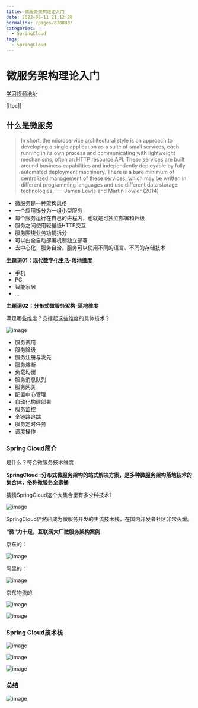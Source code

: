 ```yaml
---
title: 微服务架构理论入门
date: 2022-08-11 21:12:28
permalink: /pages/870083/
categories:
  - SpringCloud
tags:
  - SpringCloud
---
```

# 微服务架构理论入门

[学习视频地址](https://www.bilibili.com/video/BV18E411x7eT?p=1&vd_source=6aafd031757cd8c1dbbb98344fb3d363)

[[toc]]

## 什么是微服务

> In short, the microservice architectural style is an approach to developing a single application as a suite of small services, each running in its own process and communicating with lightweight mechanisms, often an HTTP resource API. These services are built around business capabilities and independently deployable by fully automated deployment machinery. There is a bare minimum of centralized management of these services, which may be written in different programming languages and use different data storage technologies.——James Lewis and Martin Fowler (2014)

- 微服务是一种架构风格
- 一个应用拆分为一组小型服务
- 每个服务运行在自己的进程内，也就是可独立部署和升级
- 服务之间使用轻量级HTTP交互
- 服务围绕业务功能拆分
- 可以由全自动部署机制独立部署
- 去中心化，服务自治。服务可以使用不同的语言、不同的存储技术

**主题词01：现代数字化生活-落地维度**

- 手机
- PC
- 智能家居
- …

**主题词02：分布式微服务架构-落地维度**

满足哪些维度？支撑起这些维度的具体技术？

![image](https://cdn.jsdmirror.com//gh/xustudyxu/image-hosting1@master/20220811/image.5xiba802gxk0.webp)

- 服务调用
- 服务降级
- 服务注册与发先
- 服务熔断
- 负载均衡
- 服务消息队列
- 服务网关
- 配置中心管理
- 自动化构建部署
- 服务监控
- 全链路追踪
- 服务定时任务
- 调度操作

### **Spring Cloud简介**

是什么？符合微服务技术维度

**SpringCloud=分布式微服务架构的站式解决方案，是多种微服务架构落地技术的集合体，俗称微服务全家桶**

猜猜SpringCloud这个大集合里有多少种技术?

![image](https://cdn.jsdmirror.com//gh/xustudyxu/image-hosting1@master/20220811/image.5trf1evy40k0.webp)

SpringCloud俨然已成为微服务开发的主流技术栈，在国内开发者社区非常火爆。

**“微”力十足，互联网大厂微服务架构案例**

京东的：

![image](https://cdn.jsdmirror.com//gh/xustudyxu/image-hosting1@master/20220811/image.66nh89zlo4g0.webp)

阿里的：

![image](https://cdn.jsdmirror.com//gh/xustudyxu/image-hosting1@master/20220811/image.1c0gbpf5dz0g.webp)

京东物流的:

![image](https://cdn.jsdmirror.com//gh/xustudyxu/image-hosting1@master/20220811/image.3nswc4jqt9y0.webp)

![image](https://cdn.jsdmirror.com//gh/xustudyxu/image-hosting1@master/20220811/image.5c06tilz2ts0.webp)

### **Spring Cloud技术栈**

![image](https://cdn.jsdmirror.com//gh/xustudyxu/image-hosting1@master/20220811/image.2n8xd65nnl80.webp)

![image](https://cdn.jsdmirror.com//gh/xustudyxu/image-hosting1@master/20220811/image.2nmbg1j5kvc0.webp)

![image](https://cdn.jsdmirror.com//gh/xustudyxu/image-hosting1@master/20220811/image.11br5z7b5rs0.webp)

### 总结

![image](https://cdn.jsdmirror.com//gh/xustudyxu/image-hosting1@master/20220811/image.1589gipapuf4.webp)